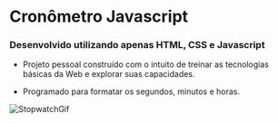 # Cronômetro Javascript
### Desenvolvido utilizando apenas HTML, CSS e Javascript

- Projeto pessoal construído com o intuito de treinar as tecnologias básicas da Web e explorar suas capacidades.

- Programado para formatar os segundos, minutos e horas.

![StopwatchGif](https://user-images.githubusercontent.com/92753628/159820510-1e5a87d6-2434-4681-a200-b6fb6c442d3c.gif)

